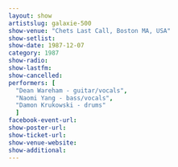 ```yaml
---
layout: show
artistslug: galaxie-500
show-venue: "Chets Last Call, Boston MA, USA"
show-setlist: 
show-date: 1987-12-07
category: 1987
show-radio: 
show-lastfm: 
show-cancelled: 
performers: [
  "Dean Wareham - guitar/vocals",
  "Naomi Yang - bass/vocals",
  "Damon Krukowski - drums"
  ]
facebook-event-url: 
show-poster-url: 
show-ticket-url: 
show-venue-website: 
show-additional: 
---
```


